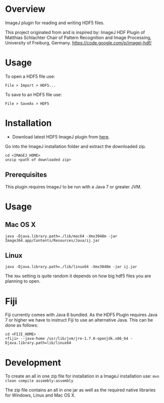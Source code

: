 # Overview

ImageJ plugin for reading and writing HDF5 files.

This project originated from and is inspired by: ImageJ HDF Plugin of Matthias Schlachter Chair of Pattern Recognition and Image Processing, University of Freiburg, Germany.
https://code.google.com/p/imagej-hdf/

# Usage

To open a HDF5 file use:

```
File > Import > HDF5...
```

To save to an HDF5 file use:
```
File > SaveAs > HDF5
```

# Installation

* Download latest HDF5 ImageJ plugin from [here](http://slsyoke4.psi.ch:8081/artifactory/releases/HDF5_Viewer-0.2.0.zip).

Go into the ImageJ installation folder and extract the downloaded zip.

```
cd <IMAGEJ_HOME>
unzip <path of downloaded zip>
```

## Prerequisites
This plugin requires ImageJ to be run with a Java 7 or greater JVM.

# Usage

## Mac OS X

```
java -Djava.library.path=./lib/mac64 -Xmx3048m -jar ImageJ64.app/Contents/Resources/Java/ij.jar
```

## Linux

```
java -Djava.library.path=./lib/linux64 -Xmx3048m -jar ij.jar
```

The `Xmx` setting is quite random it depends on how big hdf5 files you are planning to open.


# Fiji
Fiji currently comes with Java 6 bundled. As the HDF5 Plugin requires Java 7 or higher we have to instruct Fiji to use an alternative Java.
This can be done as follows: 

```
cd <FIJI_HOME>
<fiji> --java-home /usr/lib/jvm/jre-1.7.0-openjdk.x86_64 -Djava.library.path=lib/linux64
```

# Development
To create an all in one zip file for installation in a ImageJ installation use: 
`mvn clean compile assembly:assembly`

The zip file contains an all in one jar as well as the required native libraries for Windows, Linux and Mac OS X.
